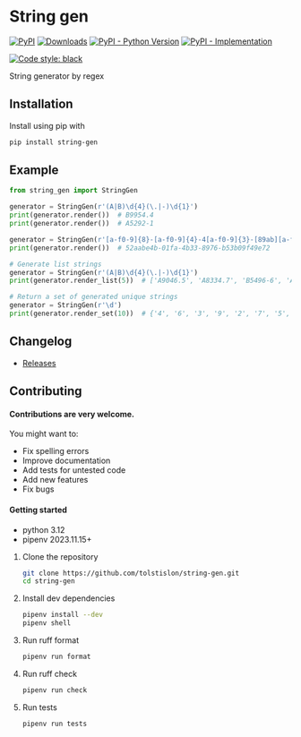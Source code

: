 # String gen

[![PyPI](https://img.shields.io/pypi/v/string-gen?color=%2301a001&label=pypi&logo=version)](https://pypi.org/project/string-gen/)
[![Downloads](https://pepy.tech/badge/string-gen)](https://pepy.tech/project/string-gen)
[![PyPI - Python Version](https://img.shields.io/pypi/pyversions/string-gen.svg)](https://pypi.org/project/string-gen/)
[![PyPI - Implementation](https://img.shields.io/pypi/implementation/string-gen)](https://github.com/tolstislon/string-gen)  

[![Code style: black](https://github.com/tolstislon/string-gen/workflows/tests/badge.svg)](https://github.com/tolstislon/string-gen/actions/workflows/python-package.yml)

String generator by regex

Installation
----
Install using pip with

```bash
pip install string-gen
```

Example
----

```python
from string_gen import StringGen

generator = StringGen(r'(A|B)\d{4}(\.|-)\d{1}')
print(generator.render())  # B9954.4
print(generator.render())  # A5292-1

generator = StringGen(r'[a-f0-9]{8}-[a-f0-9]{4}-4[a-f0-9]{3}-[89ab][a-f0-9]{3}-[a-f0-9]{12}')
print(generator.render())  # 52aabe4b-01fa-4b33-8976-b53b09f49e72

# Generate list strings
generator = StringGen(r'(A|B)\d{4}(\.|-)\d{1}')
print(generator.render_list(5))  # ['A9046.5', 'A8334.7', 'B5496-6', 'A4207-2', 'A1171-7']

# Return a set of generated unique strings
generator = StringGen(r'\d')
print(generator.render_set(10))  # {'4', '6', '3', '9', '2', '7', '5', '1', '8', '0'}
```

Changelog
----

* [Releases](https://github.com/tolstislon/string-gen/releases)

Contributing
----

#### Contributions are very welcome.

You might want to:

* Fix spelling errors
* Improve documentation
* Add tests for untested code
* Add new features
* Fix bugs

#### Getting started

* python 3.12
* pipenv 2023.11.15+

1. Clone the repository
    ```bash
    git clone https://github.com/tolstislon/string-gen.git
    cd string-gen
   ```
2. Install dev dependencies
    ```bash
    pipenv install --dev
    pipenv shell
   ```
3. Run ruff format
    ```bash
    pipenv run format
   ```
4. Run ruff check
    ```bash
    pipenv run check
   ```
5. Run tests
   ```bash
   pipenv run tests
   ```